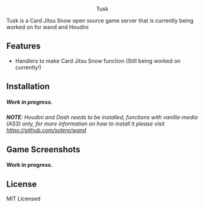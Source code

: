<p align="center">
Tusk
</p>
Tusk is a Card Jitsu Snow open source game server that is currently being worked on for wand and Houdini

## Features
- Handlers to make Card Jitsu Snow function (Still being worked on currently!)

## Installation
##### Work in progress.
***NOTE**: Houdini and Dash needs to be installed, functions with vanilla-media (AS3) only, for more information on how to install it please visit https://github.com/solero/wand*

## Game Screenshots
#### Work in progress.

## License

MIT Licensed
